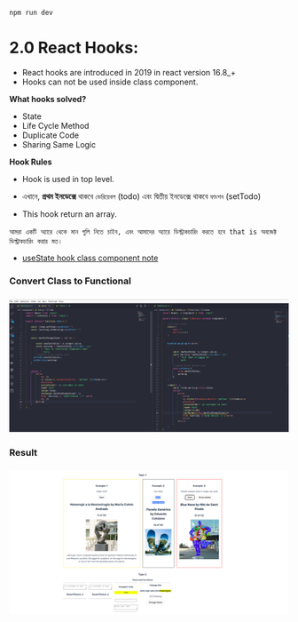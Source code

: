 `npm run dev`

#    2.0 React Hooks:

- React hooks are  introduced in 2019 in react version 16.8_+
- Hooks can not be used inside class component.

**What hooks solved?**

- State 
- Life Cycle Method
- Duplicate Code
- Sharing Same Logic

**Hook Rules**

- Hook is used in top level.
- এখানে, **প্রথম ইনডেক্সে** থাকবে `ভেরিয়েবল` (todo) এবং দ্বিতীয় ইনডেক্সে থাকবে `ফাংশন` (setTodo)

- This hook return an array.

`আমরা একটি অ্যারে থেকে মান গুলি নিতে চাইব, এবং আমাদের অ্যারে ডিস্ট্রাকচারিং করতে হবে that is অবজেক্ট ডিস্ট্রাকচারিং করার মত।`
 
- [useState hook class component note](https://github.com/bappasahabapi/react-core-concept/tree/2.0-react-useState-hook)

<h3>Convert Class to Functional<h3/>

![useState](./public/assests/useState.png)

<h3>Result<h3/>

![one state](./public/assests/example1.png)